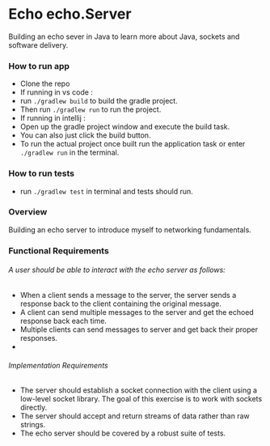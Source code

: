 # Echo echo.Server

Building an echo sever in Java to learn more about Java, sockets and software delivery.


### How to run app 

- Clone the repo 
- If running in vs code :
- run `./gradlew build` to build the gradle project.
- Then run `./gradlew run` to run the project.
- If running in intellij :
- Open up the gradle project window and execute the build task. 
- You can also just click the build button. 
- To run the actual project once built run the application task or enter `./gradlew run` in the terminal. 

### How to run tests
- run `./gradlew test` in terminal and tests should run.

###  Overview
Building an echo server to introduce myself to networking fundamentals.

### Functional Requirements
######  A user should be able to interact with the echo server as follows:

- When a client sends a message to the server, the server sends a response back to the client containing the original message.
- A client can send multiple messages to the server and get the echoed response back each time.
- Multiple clients can send messages to server and get back their proper responses.
-
###### Implementation Requirements
- The server should establish a socket connection with the client using a low-level socket library. The goal of this exercise is to work with sockets directly.
- The server should accept and return streams of data rather than raw strings.
- The echo server should be covered by a robust suite of tests.